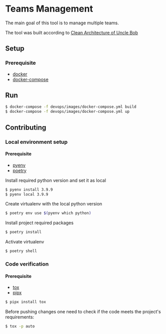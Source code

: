 # Teams Management

The main goal of this tool is to manage multiple teams.

The tool was built according to [Clean Architecture of Uncle Bob](https://blog.cleancoder.com/uncle-bob/2012/08/13/the-clean-architecture.html)

## Setup

### Prerequisite

- [docker](https://docs.docker.com/get-docker/)
- [docker-compose](https://pypi.org/project/docker-compose/)

## Run

```bash
$ docker-compose -f devops/images/docker-compose.yml build
$ docker-compose -f devops/images/docker-compose.yml up
```

## Contributing

### Local environment setup

#### Prerequisite

- [pyenv](https://github.com/pyenv/pyenv)
- [poetry](https://github.com/python-poetry/poetry)

Install required python version and set it as local

```bash
$ pyenv install 3.9.9
$ pyenv local 3.9.9
```

Create virtualenv with the local python version

```bash
$ poetry env use $(pyenv which python)
```

Install project required packages

```bash
$ poetry install
```

Activate virtualenv

```bash
$ poetry shell
```

### Code verification

#### Prerequisite

- [tox](https://github.com/tox-dev/tox)
- [pipx](https://github.com/pypa/pipx)

```bash
$ pipx install tox
```

Before pushing changes one need to check if the code meets the project's requirements:

```bash
$ tox -p auto
```
